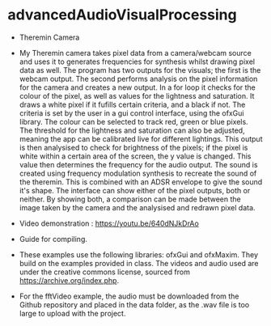 # advancedAudioVisualProcessing
 - Theremin Camera
 - My Theremin camera takes pixel data from a camera/webcam source and uses it to generates frequencies for synthesis whilst drawing pixel data as well. The program has two outputs for the visuals; the first is the webcam output. The second performs analysis on the pixel information for the camera and creates a new output. In a for loop it checks for the colour of the pixel, as well as values for the lightness and saturation. It draws a white pixel if it fufills certain criteria, and a black if not. The criteria is set by the user in a gui control interface, using the ofxGui library. The colour can be selected to track red, green or blue pixels. The threshold for the lightness and saturation can also be adjusted, meaning the app can be calibrated live for different lightings. This output is then analysised to check for brightness of the pixels; if the pixel is white within a certain area of the screen, the y value is changed. This value then determines the frequency for the audio output. The sound is created using frequency modulation synthesis to recreate the sound of the theremin. This is combined with an ADSR envelope to give the sound it's shape. The interface can show either of the pixel outputs, both or neither. By showing both, a comparison can be made between the image taken by the camera and the analysised and redrawn pixel data.
 - Video demonstration : https://youtu.be/640dNJkDrAo
 

- Guide for compiling.
- These examples use the following libraries: ofxGui and ofxMaxim. They build on the examples provided in class. The videos and audio used are under the creative commons license, sourced from https://archive.org/index.php. 
- For the fftVideo example, the audio must be downloaded from the Github repository and placed in the data folder, as the .wav file is too large to upload with the project.
